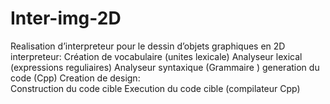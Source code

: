 # Inter-img-2D
Realisation d’interpreteur pour le dessin d’objets  graphiques en 2D 
interpreteur: 
     Création de vocabulaire (unites lexicale)
     Analyseur lexical (expressions reguliaires)
     Analyseur syntaxique (Grammaire )
     generation du code (Cpp)
Creation de design:    
     Construction du code cible
     Execution du code cible (compilateur Cpp)
